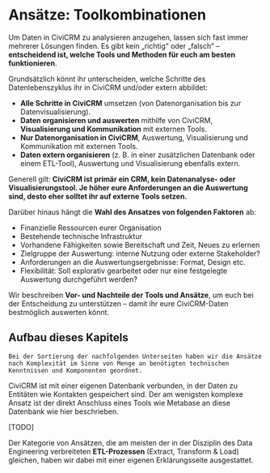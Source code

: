 # Ansätze: Toolkombinationen

Um Daten in CiviCRM zu analysieren anzugehen, lassen sich fast immer mehrerer Lösungen finden. Es gibt kein „richtig“ oder „falsch“ – **entscheidend ist, welche Tools und Methoden für euch am besten funktionieren**.

Grundsätzlich könnt ihr unterscheiden, welche Schritte des Datenlebenszyklus ihr in CiviCRM und/oder extern abbildet:

- **Alle Schritte in CiviCRM** umsetzen (von Datenorganisation bis zur Datenvisualisierung).
- **Daten organisieren und auswerten** mithilfe von CiviCRM, **Visualisierung und Kommunikation** mit externen Tools.
- **Nur Datenorganisation in CiviCRM**, Auswertung, Visualisierung und Kommunikation mit externen Tools.
- **Daten extern organisieren** (z. B. in einer zusätzlichen Datenbank oder einem ETL-Tool), Auswertung und Visualisierung ebenfalls extern.


Generell gilt: **CiviCRM ist primär ein CRM, kein Datenanalyse- oder Visualisierungstool. Je höher eure Anforderungen an die Auswertung sind, desto eher solltet ihr auf externe Tools setzen.**

Darüber hinaus hängt die **Wahl des Ansatzes von folgenden Faktoren** ab:

- Finanzielle Ressourcen eurer Organisation
- Bestehende technische Infrastruktur
- Vorhandene Fähigkeiten sowie Bereitschaft und Zeit, Neues zu erlernen
- Zielgruppe der Auswertung: interne Nutzung oder externe Stakeholder?
- Anforderungen an die Auswertungsergebnisse: Format, Design etc.
- Flexibilität: Soll explorativ gearbeitet oder nur eine festgelegte Auswertung durchgeführt werden?

Wir beschreiben **Vor- und Nachteile der Tools und Ansätze**, um euch bei der Entscheidung zu unterstützen – damit ihr eure CiviCRM-Daten bestmöglich auswerten könnt.

## Aufbau dieses Kapitels

```admonish info title="Sortierung"
Bei der Sortierung der nachfolgenden Unterseiten haben wir die Ansätze nach Komplexität im Sinne von Menge an benötigten technischen Kenntnissen und Komponenten geordnet. 
```

CiviCRM ist mit einer eigenen Datenbank verbunden, in der Daten zu Entitäten wie Kontakten gespeichert sind. Der am wenigsten komplexe Ansatz ist der direkt Anschluss eines Tools wie Metabase an diese Datenbank wie hier beschrieben.

[TODO]

Der Kategorie von Ansätzen, die am meisten der in der Disziplin des Data Engineering verbreiteten **ETL-Prozessen** (Extract, Transform & Load) gleichen, haben wir dabei mit einer eigenen Erklärungsseite ausgestattet.
